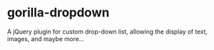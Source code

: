 # gorilla-dropdown
A jQuery plugin for custom drop-down list, allowing the display of text, images, and maybe more...
